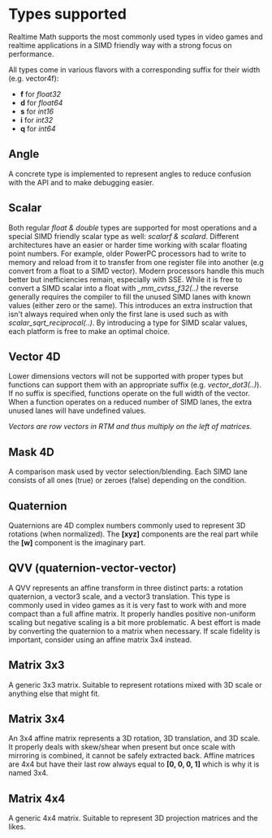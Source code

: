 # Types supported

Realtime Math supports the most commonly used types in video games and realtime applications in a SIMD friendly way with a strong focus on performance.

All types come in various flavors with a corresponding suffix for their width (e.g. vector4f):

*  **f** for *float32*
*  **d** for *float64*
*  **s** for *int16*
*  **i** for *int32*
*  **q** for *int64*

## Angle

A concrete type is implemented to represent angles to reduce confusion with the API and to make debugging easier.

## Scalar

Both regular *float & double* types are supported for most operations and a special SIMD friendly scalar type as well: *scalarf & scalard*. Different architectures have an easier or harder time working with scalar floating point numbers. For example, older PowerPC processors had to write to memory and reload from it to transfer from one register file into another (e.g convert from a float to a SIMD vector). Modern processors handle this much better but inefficiencies remain, especially with SSE. While it is free to convert a SIMD scalar into a float with *_mm_cvtss_f32(..)* the reverse generally requires the compiler to fill the unused SIMD lanes with known values (either zero or the same). This introduces an extra instruction that isn't always required when only the first lane is used such as with *scalar_sqrt_reciprocal(..)*. By introducing a type for SIMD scalar values, each platform is free to make an optimal choice.

## Vector 4D

Lower dimensions vectors will not be supported with proper types but functions can support them with an appropriate suffix (e.g. *vector_dot3(..)*). If no suffix is specified, functions operate on the full width of the vector. When a function operates on a reduced number of SIMD lanes, the extra unused lanes will have undefined values.

*Vectors are row vectors in RTM and thus multiply on the left of matrices.*

## Mask 4D

A comparison mask used by vector selection/blending. Each SIMD lane consists of all ones (true) or zeroes (false) depending on the condition.

## Quaternion

Quaternions are 4D complex numbers commonly used to represent 3D rotations (when normalized). The **[xyz]** components are the real part while the **[w]** component is the imaginary part.

## QVV (quaternion-vector-vector)

A QVV represents an affine transform in three distinct parts: a rotation quaternion, a vector3 scale, and a vector3 translation. This type is commonly used in video games as it is very fast to work with and more compact than a full affine matrix. It properly handles positive non-uniform scaling but negative scaling is a bit more problematic. A best effort is made by converting the quaternion to a matrix when necessary. If scale fidelity is important, consider using an affine matrix 3x4 instead.

## Matrix 3x3

A generic 3x3 matrix. Suitable to represent rotations mixed with 3D scale or anything else that might fit.

## Matrix 3x4

An 3x4 affine matrix represents a 3D rotation, 3D translation, and 3D scale. It properly deals with skew/shear when present but once scale with mirroring is combined, it cannot be safely extracted back. Affine matrices are 4x4 but have their last row always equal to **[0, 0, 0, 1]** which is why it is named 3x4.

## Matrix 4x4

A generic 4x4 matrix. Suitable to represent 3D projection matrices and the likes.

